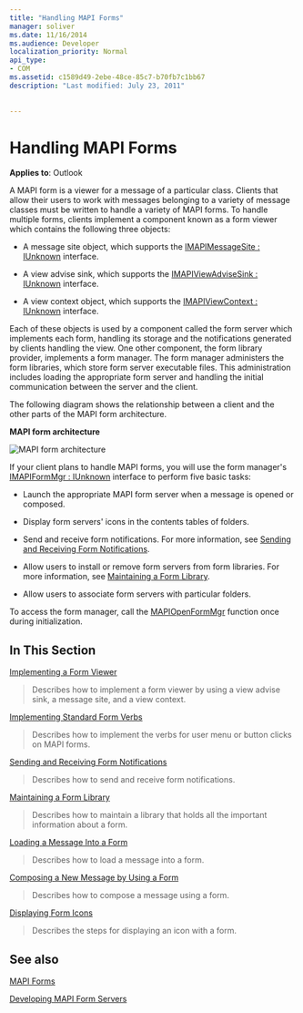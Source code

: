 ```yaml
---
title: "Handling MAPI Forms"
manager: soliver
ms.date: 11/16/2014
ms.audience: Developer
localization_priority: Normal
api_type:
- COM
ms.assetid: c1589d49-2ebe-48ce-85c7-b70fb7c1bb67
description: "Last modified: July 23, 2011"
 
 
---
```


# Handling MAPI Forms

  
  
**Applies to**: Outlook 
  
A MAPI form is a viewer for a message of a particular class. Clients that allow their users to work with messages belonging to a variety of message classes must be written to handle a variety of MAPI forms. To handle multiple forms, clients implement a component known as a form viewer which contains the following three objects:
  
- A message site object, which supports the [IMAPIMessageSite : IUnknown](imapimessagesiteiunknown.md) interface. 
    
- A view advise sink, which supports the [IMAPIViewAdviseSink : IUnknown](imapiviewadvisesinkiunknown.md) interface. 
    
- A view context object, which supports the [IMAPIViewContext : IUnknown](imapiviewcontextiunknown.md) interface. 
    
Each of these objects is used by a component called the form server which implements each form, handling its storage and the notifications generated by clients handling the view. One other component, the form library provider, implements a form manager. The form manager administers the form libraries, which store form server executable files. This administration includes loading the appropriate form server and handling the initial communication between the server and the client.
  
The following diagram shows the relationship between a client and the other parts of the MAPI form architecture.
  
 **MAPI form architecture**
  
![MAPI form architecture](media/forms01.gif)
  
If your client plans to handle MAPI forms, you will use the form manager's [IMAPIFormMgr : IUnknown](imapiformmgriunknown.md) interface to perform five basic tasks: 
  
- Launch the appropriate MAPI form server when a message is opened or composed.
    
- Display form servers' icons in the contents tables of folders.
    
- Send and receive form notifications. For more information, see [Sending and Receiving Form Notifications](sending-and-receiving-form-notifications.md).
    
- Allow users to install or remove form servers from form libraries. For more information, see [Maintaining a Form Library](maintaining-a-form-library.md).
    
- Allow users to associate form servers with particular folders.
    
To access the form manager, call the [MAPIOpenFormMgr](mapiopenformmgr.md) function once during initialization. 
  
## In This Section

[Implementing a Form Viewer](implementing-a-form-viewer.md)
  
> Describes how to implement a form viewer by using a view advise sink, a message site, and a view context.
    
[Implementing Standard Form Verbs](implementing-standard-form-verbs.md)
  
> Describes how to implement the verbs for user menu or button clicks on MAPI forms.
    
[Sending and Receiving Form Notifications](sending-and-receiving-form-notifications.md)
  
> Describes how to send and receive form notifications.
    
[Maintaining a Form Library](maintaining-a-form-library.md)
  
> Describes how to maintain a library that holds all the important information about a form.
    
[Loading a Message Into a Form](loading-a-message-into-a-form.md)
  
> Describes how to load a message into a form.
    
[Composing a New Message by Using a Form](composing-a-new-message-by-using-a-form.md)
  
> Describes how to compose a message using a form.
    
[Displaying Form Icons](displaying-form-icons.md)
  
> Describes the steps for displaying an icon with a form.
    
## See also



[MAPI Forms](mapi-forms.md)
  
[Developing MAPI Form Servers](developing-mapi-form-servers.md)

